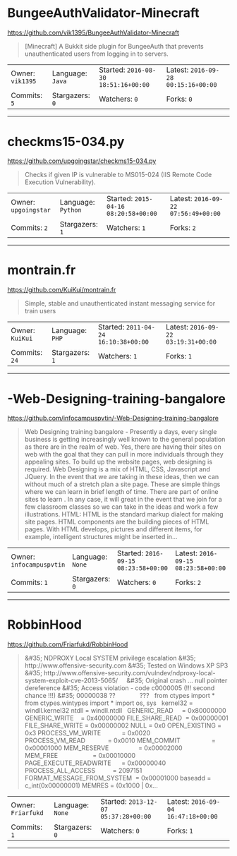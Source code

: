 # BungeeAuthValidator-Minecraft

https://github.com/vik1395/BungeeAuthValidator-Minecraft
<blockquote>
[Minecraft] A Bukkit side plugin for BungeeAuth that prevents unauthenticated users from logging in to servers.
</blockquote>

<table><tr>
<tr><td>Owner: <code>vik1395</code></td>
    <td>Language: <code>Java</code></td>
    <td>Started: <code>2016-08-30 18:51:16+00:00</code></td>
    <td>Latest: <code>2016-09-28 00:15:16+00:00</code></td></tr>
<tr><td>Commits: <code>5</code></td>
    <td>Stargazers: <code>0</code></td>
    <td>Watchers: <code>0</code></td>
    <td>Forks: <code>0</code></td></tr>
</table>

---

# checkms15-034.py

https://github.com/upgoingstar/checkms15-034.py
<blockquote>
Checks if given IP is vulnerable to MS015-024 (IIS Remote Code Execution Vulnerability). 
</blockquote>

<table><tr>
<tr><td>Owner: <code>upgoingstar</code></td>
    <td>Language: <code>Python</code></td>
    <td>Started: <code>2015-04-16 08:20:58+00:00</code></td>
    <td>Latest: <code>2016-09-22 07:56:49+00:00</code></td></tr>
<tr><td>Commits: <code>2</code></td>
    <td>Stargazers: <code>1</code></td>
    <td>Watchers: <code>1</code></td>
    <td>Forks: <code>2</code></td></tr>
</table>

---

# montrain.fr

https://github.com/KuiKui/montrain.fr
<blockquote>
Simple, stable and unauthenticated instant messaging service for train users
</blockquote>

<table><tr>
<tr><td>Owner: <code>KuiKui</code></td>
    <td>Language: <code>PHP</code></td>
    <td>Started: <code>2011-04-24 16:10:38+00:00</code></td>
    <td>Latest: <code>2016-09-22 03:19:31+00:00</code></td></tr>
<tr><td>Commits: <code>24</code></td>
    <td>Stargazers: <code>1</code></td>
    <td>Watchers: <code>1</code></td>
    <td>Forks: <code>1</code></td></tr>
</table>

---

# -Web-Designing-training-bangalore

https://github.com/infocampuspvtin/-Web-Designing-training-bangalore
<blockquote>
 Web Designing training bangalore -   Presently a days, every single business is getting increasingly well known to the general population as there are in the realm of web. Yes, there are having their sites on web with the goal that they can pull in more individuals through they appealing sites. To build up the website pages, web designing is required.   Web Designing is a mix of HTML, CSS, Javascript and JQuery. In the event that we are taking in these ideas, then we can without much of a stretch plan a site page. These are simple things where we can learn in brief length of time. There are part of online sites to learn . In any case, it will great in the event that we join for a few classroom classes so we can take in the ideas and work a few illustrations.   HTML:   HTML is the standard markup dialect for making site pages. HTML components are the building pieces of HTML pages. With HTML develops, pictures and different items, for example, intelligent structures might be inserted in...
</blockquote>

<table><tr>
<tr><td>Owner: <code>infocampuspvtin</code></td>
    <td>Language: <code>None</code></td>
    <td>Started: <code>2016-09-15 08:23:58+00:00</code></td>
    <td>Latest: <code>2016-09-15 08:23:58+00:00</code></td></tr>
<tr><td>Commits: <code>1</code></td>
    <td>Stargazers: <code>0</code></td>
    <td>Watchers: <code>0</code></td>
    <td>Forks: <code>2</code></td></tr>
</table>

---

# RobbinHood

https://github.com/Friarfukd/RobbinHood
<blockquote>
&amp;&#35;35; NDPROXY Local SYSTEM privilege escalation &amp;&#35;35; http://www.offensive-security.com &amp;&#35;35; Tested on Windows XP SP3 &amp;&#35;35; http://www.offensive-security.com/vulndev/ndproxy-local-system-exploit-cve-2013-5065/     &amp;&#35;35; Original crash ... null pointer dereference &amp;&#35;35; Access violation - code c0000005 (!!! second chance !!!) &amp;&#35;35; 00000038 ??              ???   from ctypes import * from ctypes.wintypes import * import os, sys   kernel32 = windll.kernel32 ntdll = windll.ntdll   GENERIC_READ     = 0x80000000 GENERIC_WRITE    = 0x40000000 FILE_SHARE_READ  = 0x00000001 FILE_SHARE_WRITE = 0x00000002 NULL = 0x0 OPEN_EXISTING = 0x3 PROCESS_VM_WRITE            = 0x0020 PROCESS_VM_READ             = 0x0010 MEM_COMMIT                  = 0x00001000 MEM_RESERVE                 = 0x00002000 MEM_FREE                    = 0x00010000 PAGE_EXECUTE_READWRITE      = 0x00000040 PROCESS_ALL_ACCESS          = 2097151 FORMAT_MESSAGE_FROM_SYSTEM  = 0x00001000 baseadd = c_int(0x00000001) MEMRES = (0x1000 | 0x...
</blockquote>

<table><tr>
<tr><td>Owner: <code>Friarfukd</code></td>
    <td>Language: <code>None</code></td>
    <td>Started: <code>2013-12-07 05:37:28+00:00</code></td>
    <td>Latest: <code>2016-09-04 16:47:18+00:00</code></td></tr>
<tr><td>Commits: <code>1</code></td>
    <td>Stargazers: <code>0</code></td>
    <td>Watchers: <code>0</code></td>
    <td>Forks: <code>1</code></td></tr>
</table>

---

